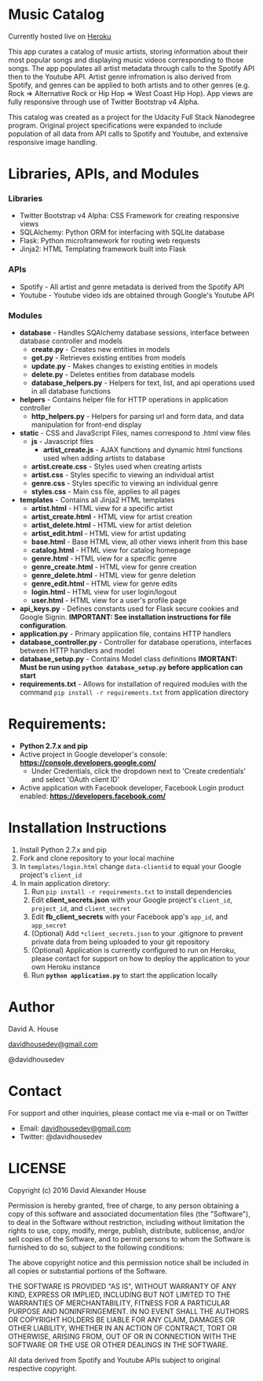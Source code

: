 # Music Catalog

Currently hosted live on [Heroku](https://pacific-caverns-50039.herokuapp.com/)

This app curates a catalog of music artists, storing information about their most popular songs and displaying music videos corresponding to those songs. The app populates all artist metadata through calls to the Spotify API then to the Youtube API. Artist genre infromation is also derived from Spotify, and genres can be applied to both artists and to other genres (e.g. Rock => Alternative Rock or Hip Hop => West Coast Hip Hop). App views are fully responsive through use of Twitter Bootstrap v4 Alpha.

This catalog was created as a project for the Udacity Full Stack Nanodegree program. Original project specifications were expanded to include population of all data from API calls to Spotify and Youtube, and extensive responsive image handling.


# Libraries, APIs, and Modules

### Libraries
* Twitter Bootstrap v4 Alpha: CSS Framework for creating responsive views
* SQLAlchemy: Python ORM for interfacing with SQLite database
* Flask: Python microframework for routing web requests
* Jinja2: HTML Templating framework built into Flask

### APIs
* Spotify - All artist and genre metadata is derived from the Spotify API
* Youtube - Youtube video ids are obtained through Google's Youtube API

### Modules
* __database__ - Handles SQAlchemy database sessions, interface between database controller and models
    * __create.py__ - Creates new entities in models
    * __get.py__ - Retrieves existing entities from models
    * __update.py__ - Makes changes to existing entities in models
    * __delete.py__ - Deletes entities from database models
    * __database_helpers.py__ - Helpers for text, list, and api operations used in all database functions
* __helpers__ - Contains helper file for HTTP operations in application controller
    * __http_helpers.py__ - Helpers for parsing url and form data, and data manipulation for front-end display
* __static__ - CSS and JavaScript Files, names correspond to .html view files
    * __js__ - Javascript files
        * __artist_create.js__ - AJAX functions and dynamic html functions used when adding artists to database
    * __artist.create.css__ - Styles used when creating artists
    * __artist.css__ - Styles specific to viewing an individual artist
    * __genre.css__ - Styles specific to viewing an individual genre
    * __styles.css__ - Main css file, applies to all pages
* __templates__ - Contains all Jinja2 HTML templates
    * __artist.html__ - HTML view for a specific artist
    * __artist_create.html__ - HTML view for artist creation
    * __artist_delete.html__ - HTML view for artist deletion
    * __artist_edit.html__ - HTML view for artist updating
    * __base.html__ - Base HTML view, all other views inherit from this base
    * __catalog.html__ - HTML view for catalog homepage
    * __genre.html__ - HTML view for a specific genre
    * __genre_create.html__ - HTML view for genre creation
    * __genre_delete.html__ - HTML view for genre deletion
    * __genre_edit.html__ - HTML view for genre edits
    * __login.html__ - HTML view for user login/logout
    * __user.html__ - HTML view for a user's profile page
* __api_keys.py__ - Defines constants used for Flask secure cookies and Google Signin. __IMPORTANT: See installation instructions for file configuration__.
* __application.py__ - Primary application file, contains HTTP handlers
* __database_controller.py__ - Controller for database operations, interfaces between HTTP handlers and model
* __database_setup.py__ - Contains Model class definitions __IMORTANT: Must be run using `python database_setup.py` before application can start__
* __requirements.txt__ - Allows for installation of required modules with the command `pip install -r requirements.txt` from application directory


# Requirements:
* __Python 2.7.x and pip__
* Active project in Google developer's console: __https://console.developers.google.com/__
    * Under Credentials, click the dropdown next to 'Create credentials' and select 'OAuth client ID'
* Active application with Facebook developer, Facebook Login product enabled: __https://developers.facebook.com/__


# Installation Instructions
1. Install Python 2.7.x and pip
2. Fork and clone repository to your local machine
3. In `templates/login.html` change `data-clientid` to equal your Google project's `client_id`
4. In main application diretory:
    1. Run `pip install -r requirements.txt` to install dependencies
    2. Edit __client_secrets.json__ with your Google project's `client_id`, `project_id`, and `client_secret`
    3. Edit __fb_client_secrets__ with your Facebook app's `app_id`, and `app_secret`
    4. (Optional) Add `*client_secrets.json` to your .gitignore to prevent private data from being uploaded to your git repository
    5. (Optional) Application is currently configured to run on Heroku, please contact for support on how to deploy the application to your own Heroku instance
    6. Run __`python application.py`__ to start the application locally


# Author

David A. House

davidhousedev@gmail.com

@davidhousedev


# Contact
For support and other inquiries, please contact me via e-mail or on Twitter
* Email: davidhousedev@gmail.com
* Twitter: @davidhousedev


# LICENSE
Copyright (c) 2016 David Alexander House

Permission is hereby granted, free of charge, to any person obtaining a copy of this software and associated documentation files (the "Software"), to deal in the Software without restriction, including without limitation the rights to use, copy, modify, merge, publish, distribute, sublicense, and/or sell copies of the Software, and to permit persons to whom the Software is furnished to do so, subject to the following conditions:

The above copyright notice and this permission notice shall be included in all copies or substantial portions of the Software.

THE SOFTWARE IS PROVIDED "AS IS", WITHOUT WARRANTY OF ANY KIND, EXPRESS OR IMPLIED, INCLUDING BUT NOT LIMITED TO THE WARRANTIES OF MERCHANTABILITY, FITNESS FOR A PARTICULAR PURPOSE AND NONINFRINGEMENT. IN NO EVENT SHALL THE AUTHORS OR COPYRIGHT HOLDERS BE LIABLE FOR ANY CLAIM, DAMAGES OR OTHER LIABILITY, WHETHER IN AN ACTION OF CONTRACT, TORT OR OTHERWISE, ARISING FROM, OUT OF OR IN CONNECTION WITH THE SOFTWARE OR THE USE OR OTHER DEALINGS IN THE SOFTWARE.

All data derived from Spotify and Youtube APIs subject to original respective copyright.
